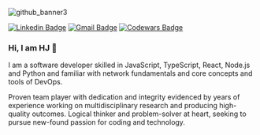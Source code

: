 <!-- ![LinkedIn_banner_2](https://user-images.githubusercontent.com/12242598/227998737-c409dd76-0e89-4825-be01-59d3025ead99.png) -->
![github_banner3](https://user-images.githubusercontent.com/12242598/228023900-ad7e61c6-b328-4069-af83-3e3d4810b17c.png)

[![Linkedin Badge](https://img.shields.io/badge/-hj--kang07-blue?style=flat&logo=Linkedin&logoColor=white&link=https://www.linkedin.com/in/hj-kang07/)](https://www.linkedin.com/in/hj-kang07/)
[![Gmail Badge](https://img.shields.io/badge/-hkang07-c14438?style=flat&logo=Gmail&logoColor=white&link=mailto:hkang07@gmail.com)](mailto:hkang07@gmail.com)
[![Codewars Badge](https://www.codewars.com/users/HJ%20Kang/badges/small)](https://www.codewars.com/users/HJ%20Kang)


### Hi, I am HJ 👋

I am a software developer skilled in JavaScript, TypeScript, React, Node.js and Python and familiar with network fundamentals and core concepts and tools of DevOps. 

Proven team player with dedication and integrity evidenced by years of experience working on multidisciplinary research and producing high-quality outcomes. Logical thinker and problem-solver at heart, seeking to pursue new-found passion for coding and technology.

